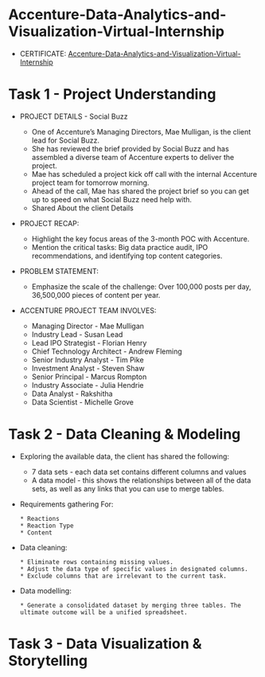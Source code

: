 # Accenture-Data-Analytics-and-Visualization-Virtual-Internship

 * CERTIFICATE:
[Accenture-Data-Analytics-and-Visualization-Virtual-Internship](https://forage-uploads-prod.s3.amazonaws.com/completion-certificates/Accenture%20North%20America/hzmoNKtzvAzXsEqx8_Accenture%20North%20America_zTRKYQuCprSMxiDjC_1702473090916_completion_certificate.pdf)

# Task 1 - Project Understanding

* PROJECT DETAILS - Social Buzz
   * One of Accenture’s Managing Directors, Mae Mulligan, is the client lead for Social Buzz.
   * She has reviewed the brief provided by Social Buzz and has assembled a diverse team of Accenture experts to deliver the project.
   * Mae has scheduled a project kick off call with the internal Accenture project team for tomorrow morning.
   * Ahead of the call, Mae has shared the project brief so you can get up to speed on what Social Buzz need help with.
   * Shared About the client Details
  
* PROJECT RECAP:
   * Highlight the key focus areas of the 3-month POC with Accenture.
   * Mention the critical tasks: Big data practice audit, IPO recommendations, and identifying top content categories.

* PROBLEM STATEMENT:
   * Emphasize the scale of the challenge: Over 100,000 posts per day, 36,500,000 pieces of content per year.
 
* ACCENTURE PROJECT TEAM INVOLVES:
  * Managing Director - Mae Mulligan
  * Industry Lead - Susan Lead
  * Lead IPO Strategist - Florian Henry
  * Chief Technology Architect - Andrew Fleming
  * Senior Industry Analyst - Tim Pike
  * Investment Analyst - Steven Shaw
  * Senior Principal - Marcus Rompton
  * Industry Associate - Julia Hendrie
  * Data Analyst - Rakshitha
  * Data Scientist - Michelle Grove

# Task 2 - Data Cleaning & Modeling

* Exploring the available data, the client has shared the following:
  
  * 7 data sets - each data set contains different columns and values
  * A data model - this shows the relationships between all of the data sets, as well as any links that you can use to merge tables.
    
* Requirements gathering For:
  
      * Reactions
      * Reaction Type
      * Content
  
* Data cleaning:
  
      * Eliminate rows containing missing values.
      * Adjust the data type of specific values in designated columns.
      * Exclude columns that are irrelevant to the current task.
  
* Data modelling:
  
      * Generate a consolidated dataset by merging three tables. The ultimate outcome will be a unified spreadsheet.

# Task 3 -  Data Visualization & Storytelling

















